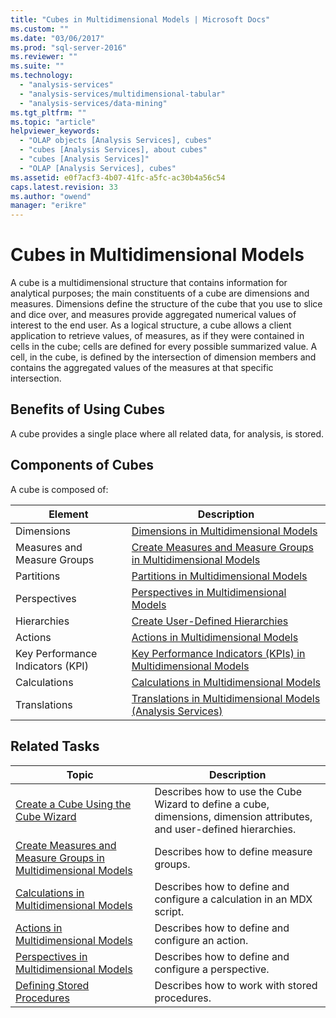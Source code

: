 ```yaml
---
title: "Cubes in Multidimensional Models | Microsoft Docs"
ms.custom: ""
ms.date: "03/06/2017"
ms.prod: "sql-server-2016"
ms.reviewer: ""
ms.suite: ""
ms.technology: 
  - "analysis-services"
  - "analysis-services/multidimensional-tabular"
  - "analysis-services/data-mining"
ms.tgt_pltfrm: ""
ms.topic: "article"
helpviewer_keywords: 
  - "OLAP objects [Analysis Services], cubes"
  - "cubes [Analysis Services], about cubes"
  - "cubes [Analysis Services]"
  - "OLAP [Analysis Services], cubes"
ms.assetid: e0f7acf3-4b07-41fc-a5fc-ac30b4a56c54
caps.latest.revision: 33
ms.author: "owend"
manager: "erikre"
---
```

# Cubes in Multidimensional Models
  A cube is a multidimensional structure that contains information for analytical purposes; the main constituents of a cube are dimensions and measures. Dimensions define the structure of the cube that you use to slice and dice over, and measures provide aggregated numerical values of interest to the end user. As a logical structure, a cube allows a client application to retrieve values, of measures, as if they were contained in cells in the cube; cells are defined for every possible summarized value. A cell, in the cube, is defined by the intersection of dimension members and contains the aggregated values of the measures at that specific intersection.  
  
## Benefits of Using Cubes  
 A cube provides a single place where all related data, for analysis, is stored.  
  
## Components of Cubes  
 A cube is composed of:  
  
|Element|Description|  
|-------------|-----------------|  
|Dimensions|[Dimensions in Multidimensional Models](../../analysis-services/multidimensional-models/dimensions-in-multidimensional-models.md)|  
|Measures and Measure Groups|[Create Measures and Measure Groups in Multidimensional Models](../../analysis-services/multidimensional-models/create-measures-and-measure-groups-in-multidimensional-models.md)|  
|Partitions|[Partitions in Multidimensional Models](../../analysis-services/multidimensional-models/partitions-in-multidimensional-models.md)|  
|Perspectives|[Perspectives in Multidimensional Models](../../analysis-services/multidimensional-models/perspectives-in-multidimensional-models.md)|  
|Hierarchies|[Create User-Defined Hierarchies](../Topic/Create%20User-Defined%20Hierarchies.md)|  
|Actions|[Actions in Multidimensional Models](../../analysis-services/multidimensional-models/actions-in-multidimensional-models.md)|  
|Key Performance Indicators (KPI)|[Key Performance Indicators &#40;KPIs&#41; in Multidimensional Models](../../analysis-services/multidimensional-models/key-performance-indicators-kpis-in-multidimensional-models.md)|  
|Calculations|[Calculations in Multidimensional Models](../../analysis-services/multidimensional-models/calculations-in-multidimensional-models.md)|  
|Translations|[Translations in Multidimensional Models &#40;Analysis Services&#41;](../../analysis-services/multidimensional-models/translations-in-multidimensional-models-analysis-services.md)|  
  
## Related Tasks  
  
|Topic|Description|  
|-----------|-----------------|  
|[Create a Cube Using the Cube Wizard](../../analysis-services/multidimensional-models/create-a-cube-using-the-cube-wizard.md)|Describes how to use the Cube Wizard to define a cube, dimensions, dimension attributes, and user-defined hierarchies.|  
|[Create Measures and Measure Groups in Multidimensional Models](../../analysis-services/multidimensional-models/create-measures-and-measure-groups-in-multidimensional-models.md)|Describes how to define measure groups.|  
|[Calculations in Multidimensional Models](../../analysis-services/multidimensional-models/calculations-in-multidimensional-models.md)|Describes how to define and configure a calculation in an MDX script.|  
|[Actions in Multidimensional Models](../../analysis-services/multidimensional-models/actions-in-multidimensional-models.md)|Describes how to define and configure an action.|  
|[Perspectives in Multidimensional Models](../../analysis-services/multidimensional-models/perspectives-in-multidimensional-models.md)|Describes how to define and configure a perspective.|  
|[Defining Stored Procedures](../../analysis-services/multidimensional-models-extending-olap-stored-procedures/defining-stored-procedures.md)|Describes how to work with stored procedures.|  
  
  